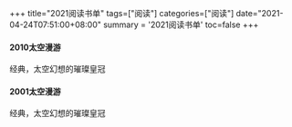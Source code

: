 +++
title="2021阅读书单"
tags=["阅读"]
categories=["阅读"]
date="2021-04-24T07:51:00+08:00"
summary = '2021阅读书单'
toc=false
+++

#### 2010太空漫游

经典，太空幻想的璀璨皇冠

#### 2001太空漫游

经典，太空幻想的璀璨皇冠

